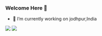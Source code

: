 ### Welcome Here 👋
- 🔭 I’m currently working on jodhpur,India
<img src="https://github-readme-stats.vercel.app/api?username=shubhamdhoot333&show_icons=true&theme=radical">
<img src="https://github-readme-stats.vercel.app/api/top-langs/?username=shubhamdhoot333&layout=compact">
